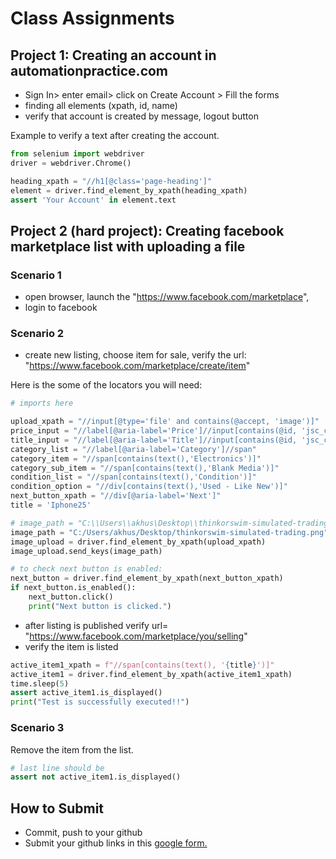 # Class Assignments

## Project 1: Creating an account in automationpractice.com

- Sign In> enter email> click on Create Account > Fill the forms
- finding all elements (xpath, id, name)
- verify that account is created by message, logout button

Example to verify a text after creating the account.

```python
from selenium import webdriver
driver = webdriver.Chrome()

heading_xpath = "//h1[@class='page-heading']"
element = driver.find_element_by_xpath(heading_xpath)
assert 'Your Account' in element.text

```

## Project 2 (hard project): Creating facebook marketplace list with uploading a file

### Scenario 1
- open browser, launch the "https://www.facebook.com/marketplace",
- login to facebook

### Scenario 2
- create new listing, choose item for sale, verify the url: "https://www.facebook.com/marketplace/create/item"

Here is the some of the locators you will need:

```python
# imports here

upload_xpath = "//input[@type='file' and contains(@accept, 'image')]"
price_input = "//label[@aria-label='Price']//input[contains(@id, 'jsc_c_')]"
title_input = "//label[@aria-label='Title']//input[contains(@id, 'jsc_c_')]"
category_list = "//label[@aria-label='Category']//span"
category_item = "//span[contains(text(),'Electronics')]"
category_sub_item = "//span[contains(text(),'Blank Media')]"
condition_list = "//span[contains(text(),'Condition')]"
condition_option = "//div[contains(text(),'Used - Like New')]"
next_button_xpath = "//div[@aria-label='Next']"
title = 'Iphone25'

# image_path = "C:\\Users\\akhus\Desktop\\thinkorswim-simulated-trading.png"
image_path = "C:/Users/akhus/Desktop/thinkorswim-simulated-trading.png"
image_upload = driver.find_element_by_xpath(upload_xpath)
image_upload.send_keys(image_path)

# to check next button is enabled:
next_button = driver.find_element_by_xpath(next_button_xpath)
if next_button.is_enabled():
    next_button.click()
    print("Next button is clicked.")
```

- after listing is published verify url= "https://www.facebook.com/marketplace/you/selling"
- verify the item is listed

```python
active_item1_xpath = f"//span[contains(text(), '{title}')]"
active_item1 = driver.find_element_by_xpath(active_item1_xpath)
time.sleep(5)
assert active_item1.is_displayed()
print("Test is successfully executed!!")
```

### Scenario 3

Remove the item from the list.

```python
# last line should be 
assert not active_item1.is_displayed()
```


## How to Submit
- Commit, push to your github
- Submit your github links in this [google form.](https://forms.gle/doeKiU6CkNdc4jm28)

